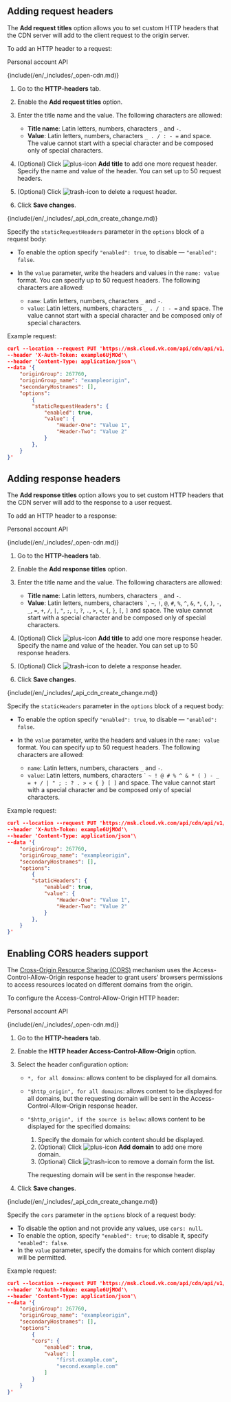 ## Adding request headers

The **Add request titles** option allows you to set custom HTTP headers that the CDN server will add to the client request to the origin server.

To add an HTTP header to a request:

<tabs>
<tablist>
<tab>Personal account</tab>
<tab>API</tab>
</tablist>
<tabpanel>

{include(/en/_includes/_open-cdn.md)}

1. Go to the **HTTP-headers** tab.
1. Enable the **Add request titles** option.
1. Enter the title name and the value. The following characters are allowed:

    - **Title name**: Latin letters, numbers, characters `_` and `-`.
    - **Value**: Latin letters, numbers, characters `_ . / : - =` and space. The value cannot start with a special character and be composed only of special characters.
1. (Optional) Click ![plus-icon](/en/assets/plus-icon.svg "inline") **Add title** to add one more request header. Specify the name and value of the header. You can set up to 50 request headers.
1. (Optional) Click ![trash-icon](/en/assets/trash-icon.svg "inline") to delete a request header.
1. Click **Save changes**.

</tabpanel>
<tabpanel>

{include(/en/_includes/_api_cdn_create_change.md)}

Specify the `staticRequestHeaders` parameter in the `options` block of a request body:

- To enable the option specify `"enabled": true`, to disable  — `"enabled": false`.
- In the `value` parameter, write the headers and values in the `name: value` format. You can specify up to 50 request headers. The following characters are allowed:

  - `name`: Latin letters, numbers, characters `_` and `-`.
  - `value`: Latin letters, numbers, characters `_ . / : - =` and space. The value cannot start with a special character and be composed only of special characters.

Example request:

```json
curl --location --request PUT 'https://msk.cloud.vk.com/api/cdn/api/v1/projects/examplef8f67/resources/175281'\
--header 'X-Auth-Token: example6UjMOd'\
--header 'Content-Type: application/json'\
--data '{
    "originGroup": 267760,
    "originGroup_name": "exampleorigin",
    "secondaryHostnames": [],
    "options":
        {
        "staticRequestHeaders": {
            "enabled": true,
            "value": {
                "Header-One": "Value 1",
                "Header-Two": "Value 2"
            }
        },
    }
}'
```

</tabpanel>
</tabs>

## Adding response headers

The **Add response titles** option allows you to set custom HTTP headers that the CDN server will add to the response to a user request.

To add an HTTP header to a response:

<tabs>
<tablist>
<tab>Personal account</tab>
<tab>API</tab>
</tablist>
<tabpanel>

{include(/en/_includes/_open-cdn.md)}

1. Go to the **HTTP-headers** tab.
1. Enable the **Add response titles** option.
1. Enter the title name and the value. The following characters are allowed:

    - **Title name**: Latin letters, numbers, characters `_` and `-`.
    - **Value**: Latin letters, numbers, characters `` ` ``, `~`, `!`, `@`, `#`, `%`, `^`, `&`, `*`, `(`, `)`, `-`, `_`, `=`, `+`, `/`, `|`, `"`, `;`, `:`, `?`, `.`, `>`, `<`, `{`, `}`, `[`, `]` and space. The value cannot start with a special character and be composed only of special characters.
1. (Optional) Click ![plus-icon](/en/assets/plus-icon.svg "inline") **Add title** to add one more response header. Specify the name and value of the header. You can set up to 50 response headers.
1. (Optional) Click ![trash-icon](/en/assets/trash-icon.svg "inline") to delete a response header.
1. Click **Save changes**.

</tabpanel>
<tabpanel>

{include(/en/_includes/_api_cdn_create_change.md)}

Specify the `staticHeaders` parameter in the `options` block of a request body:

- To enable the option specify `"enabled": true`, to disable  — `"enabled": false`.
- In the `value` parameter, write the headers and values in the `name: value` format. You can specify up to 50 request headers. The following characters are allowed:

  - `name`: Latin letters, numbers, characters `_` and `-`.
  - `value`: Latin letters, numbers, characters `` ` `` `~ ! @ # % ^ & * ( ) - _ = + / | " ; : ? . > < { } [ ]` and space. The value cannot start with a special character and be composed only of special characters.

Example request:

```json
curl --location --request PUT 'https://msk.cloud.vk.com/api/cdn/api/v1/projects/examplef8f67/resources/175281'\
--header 'X-Auth-Token: example6UjMOd'\
--header 'Content-Type: application/json'\
--data '{
    "originGroup": 267760,
    "originGroup_name": "exampleorigin",
    "secondaryHostnames": [],
    "options":
        {
        "staticHeaders": {
            "enabled": true,
            "value": {
                "Header-One": "Value 1",
                "Header-Two": "Value 2"
            }
        },
    }
}'
```

</tabpanel>
</tabs>

## Enabling CORS headers support

The [Cross-Origin Resource Sharing (CORS)](/ru/base/s3/references#cors "change-lang") mechanism uses the Access-Control-Allow-Origin response header to grant users' browsers permissions to access resources located on different domains from the origin.

To configure the Access-Control-Allow-Origin HTTP header:

<tabs>
<tablist>
<tab>Personal account</tab>
<tab>API</tab>
</tablist>
<tabpanel>

{include(/en/_includes/_open-cdn.md)}

1. Go to the **HTTP-headers** tab.
1. Enable the **HTTP header Access-Control-Allow-Origin** option.
1. Select the header configuration option:

    - `*, for all domains`: allows content to be displayed for all domains.
    - `"$http_origin", for all domains`: allows content to be displayed for all domains, but the requesting domain will be sent in the Access-Control-Allow-Origin response header.
    - `"$http_origin", if the source is below`: allows content to be displayed for the specified domains:

        1. Specify the domain for which content should be displayed.
        1. (Optional) Click ![plus-icon](/en/assets/plus-icon.svg "inline") **Add domain** to add one more domain.
        1. (Optional) Click ![trash-icon](/en/assets/trash-icon.svg "inline") to remove a domain form the list.

        The requesting domain will be sent in the response header.
1. Click **Save changes**.

</tabpanel>
<tabpanel>

{include(/en/_includes/_api_cdn_create_change.md)}

Specify the `cors` parameter in the `options` block of a request body:

- To disable the option and not provide any values, use `cors: null`.
- To enable the option, specify `"enabled": true`; to disable it, specify `"enabled": false`.
- In the `value` parameter, specify the domains for which content display will be permitted.

Example request:

```json
curl --location --request PUT 'https://msk.cloud.vk.com/api/cdn/api/v1/projects/examplef8f67/resources/175281'\
--header 'X-Auth-Token: example6UjMOd'\
--header 'Content-Type: application/json'\
--data '{
    "originGroup": 267760,
    "originGroup_name": "exampleorigin",
    "secondaryHostnames": [],
    "options":
        {
        "cors": {
            "enabled": true,
            "value": [
                "first.example.com",
                "second.example.com"
            ]
        }
    }
}'
```

</tabpanel>
</tabs>
